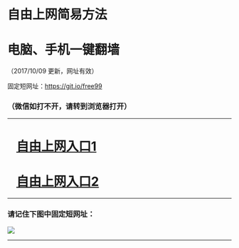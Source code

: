 ﻿# 自由上网简易方法

# 电脑、手机一键翻墙

（2017/10/09 更新，网址有效）

固定短网址：https://git.io/free99

### （微信如打不开，请转到浏览器打开）


***





# &nbsp;&nbsp; <a href="http://ft1271528504.fwq-tz-1001.info/fwqtz01.html?t=10090013809 " target="_blank">自由上网入口1</a>
# &nbsp;&nbsp; <a href="http://ft240867212.fwq-tz-1002.info/fwqtz02.html?t=10090015168 " target="_blank">自由上网入口2</a>
***

### 请记住下图中固定短网址：

<img src="https://s3-us-west-2.amazonaws.com/fwq-1001/yjfq-20170905okok.png" /> 


***

